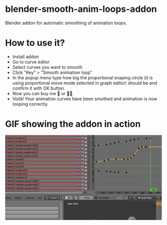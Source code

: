 # blender-smooth-anim-loops-addon
Blender addon for automatic smoothing of animation loops.

# How to use it?

* Install addon
* Go to curve editor
* Select curves you want to smooth
* Click "Key" > "Smooth animation loop"
* In the popup menu type how big the proportional snaping circle (it is using proportional move mode selected in graph editor) should be and confirm it with OK button.
* Now you can buy me 🍺 or 🍺🍺.
* Voilà! Your animation curves have been smothed and animation is now looping correctly.

# GIF showing the addon in action
![Addon in action](https://raw.githubusercontent.com/RootKiller/blender-smooth-anim-loops-addon/master/readme/addon.gif)




